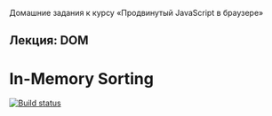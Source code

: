 Домашние задания к курсу «Продвинутый JavaScript в браузере»

## Лекция: DOM

# In-Memory Sorting

[![Build status](https://ci.appveyor.com/api/projects/status/wok1rtpi2wcy0eak?svg=true)](https://ci.appveyor.com/project/ChumakovaAnna/ahj-hw-2-task-2)